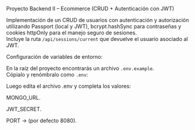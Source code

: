 Proyecto Backend II – Ecommerce (CRUD + Autenticación con JWT)

Implementación de un CRUD de usuarios con autenticación y autorización utilizando Passport (local y JWT), bcrypt.hashSync para contraseñas y cookies httpOnly para el manejo seguro de sesiones.  
Incluye la ruta `/api/sessions/current` que devuelve el usuario asociado al JWT.


Configuración de variables de entorno:

En la raíz del proyecto encontrarás un archivo `.env.example`.  
Cópialo y renómbralo como `.env`:

Luego edita el archivo .env y completa los valores:

MONGO_URL.

JWT_SECRET.

PORT → (por defecto 8080).
